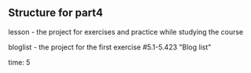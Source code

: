 ## Structure for part4

lesson - the project for exercises and practice while studying the course

bloglist - the project for the first exercise #5.1-5.423 "Blog list"

time: 5

